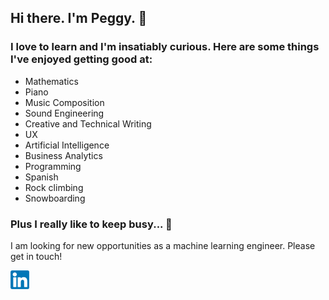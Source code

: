 ## Hi there. I'm Peggy. :wave:

### I love to learn and I'm insatiably curious. Here are some things I've enjoyed getting good at:
- Mathematics
- Piano
- Music Composition
- Sound Engineering
- Creative and Technical Writing
- UX
- Artificial Intelligence
- Business Analytics
- Programming 
- Spanish
- Rock climbing
- Snowboarding

### Plus I really like to keep busy... :runner:

I am looking for new opportunities as a machine learning engineer. Please get in touch!
<br>

[![LinkedIn](linkedin30.png)](https://www.linkedin.com/in/peggyemch/)

